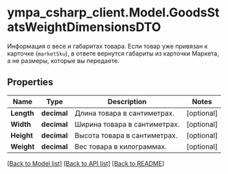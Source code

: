 # ympa_csharp_client.Model.GoodsStatsWeightDimensionsDTO
Информация о весе и габаритах товара.  Если товар уже привязан к карточке (`marketSku`), в ответе вернутся габариты из карточки Маркета, а не размеры, которые вы передаете. 

## Properties

Name | Type | Description | Notes
------------ | ------------- | ------------- | -------------
**Length** | **decimal** | Длина товара в сантиметрах. | [optional] 
**Width** | **decimal** | Ширина товара в сантиметрах. | [optional] 
**Height** | **decimal** | Высота товара в сантиметрах. | [optional] 
**Weight** | **decimal** | Вес товара в килограммах. | [optional] 

[[Back to Model list]](../README.md#documentation-for-models) [[Back to API list]](../README.md#documentation-for-api-endpoints) [[Back to README]](../README.md)

